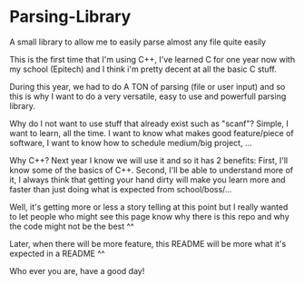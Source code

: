 # Parsing-Library
A small library to allow me to easily parse almost any file quite easily

This is the first time that I'm using C++, I've learned C for one year now with my school (Epitech) and I think i'm pretty decent at all the basic C stuff.

During this year, we had to do A TON of parsing (file or user input) and so this is why I want to do a very versatile, easy to use and powerfull parsing library.

Why do I not want to use stuff that already exist such as "scanf"? Simple, I want to learn, all the time. I want to know what makes good feature/piece of software, I want to know how to schedule medium/big project, ...

Why C++? Next year I know we will use it and so it has 2 benefits:
First, I'll know some of the basics of C++.
Second, I'll be able to understand more of it, I always think that getting your hand dirty will make you learn more and faster than just doing what is expected from school/boss/...

Well, it's getting more or less a story telling at this point but I really wanted to let people who might see this page know why there is this repo and why the code might not be the best ^^

Later, when there will be more feature, this README will be more what it's expected in a README ^^

Who ever you are, have a good day!
